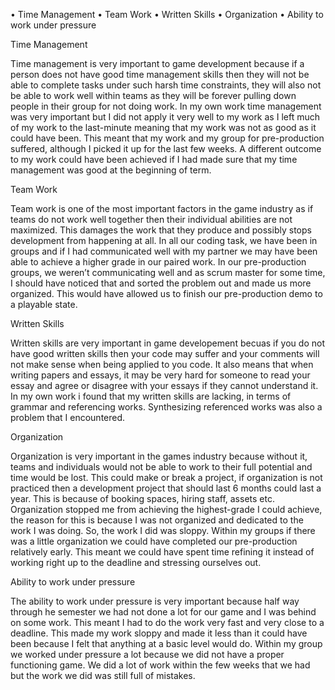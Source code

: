 •	Time Management 
•	Team Work
•	Written Skills 
•	Organization
•	Ability to work under pressure

Time Management 

Time management is very important to game development because if a person does not have good time management skills then they will not be able to complete tasks under such harsh time constraints, they will also not be able to work well within teams as they will be forever pulling down people in their group for not doing work. In my own work time management was very important but I did not apply it very well to my work as I left much of my work to the last-minute meaning that my work was not as good as it could have been. This meant that my work and my group for pre-production suffered, although I picked it up for the last few weeks. A different outcome to my work could have been achieved if I had made sure that my time management was good at the beginning of term.

Team Work

Team work is one of the most important factors in the game industry as if teams do not work well together then their individual abilities are not maximized. This damages the work that they produce and possibly stops development from happening at all. In all our coding task, we have been in groups and if I had communicated well with my partner we may have been able to achieve a higher grade in our paired work. In our pre-production groups, we weren’t communicating well and as scrum master for some time, I should have noticed that and sorted the problem out and made us more organized. This would have allowed us to finish our pre-production demo to a playable state.

Written Skills 

Written skills are very important in game developement becuas if you do not have good written skills then your code may suffer and your comments will not make sense when being applied to you code. It also means that when writing papers and essays, it may be very hard for someone to read your essay and agree or disagree with your essays if they cannot understand it. In my own work i found that my written skills are lacking, in terms of grammar and referencing works. Synthesizing referenced works was also a problem that I encountered. 

Organization

Organization is very important in the games industry because without it, teams and individuals would not be able to work to their full potential and time would be lost. This could make or break a project, if organization is not practiced then a development project that should last 6 months could last a year. This is because of booking spaces, hiring staff, assets etc. Organization stopped me from achieving the highest-grade I could achieve, the reason for this is because I was not organized and dedicated to the work I was doing. So, the work I did was sloppy. Within my groups if there was a little organization we could have completed our pre-production relatively early. This meant we could have spent time refining it instead of working right up to the deadline and stressing ourselves out. 

Ability to work under pressure 

The ability to work under pressure is very important because half way through he semester we had not done a lot for our game and I was behind on some work. This meant I had to do the work very fast and very close to a deadline. This made my work sloppy and made it less than it could have been because I felt that anything at a basic level would do. Within my group we worked under pressure a lot because we did not have a proper functioning game. We did a lot of work within the few weeks that we had but the work we did was still full of mistakes.
